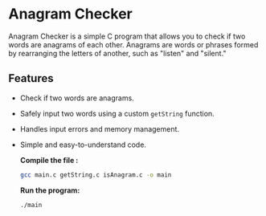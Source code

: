 

# Anagram Checker

Anagram Checker is a simple C program that allows you to check if two words are anagrams of each other. Anagrams are words or phrases formed by rearranging the letters of another, such as "listen" and "silent."

## Features
- Check if two words are anagrams.
- Safely input two words using a custom `getString` function.
- Handles input errors and memory management.
- Simple and easy-to-understand code.
  
  **Compile the file :**
  ```bash
  gcc main.c getString.c isAnagram.c -o main
  ```
  **Run the program:**
   ```bash
   ./main
  ```
